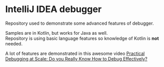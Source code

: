 # IntelliJ IDEA debugger

Repository used to demonstrate some advanced features of debugger.

Samples are in Kotlin, but works for Java as well.  
Repository is using basic language features so knowledge of Kotlin is **not** needed.

A lot of features are demonstrated in this awesome video [Practical Debugging at Scale: Do you Really Know How to Debug Effectively?](https://www.youtube.com/watch?v=l6Rn0dsfK34&ab_channel=IntelliJIDEA%2CaJetBrainsIDE)

